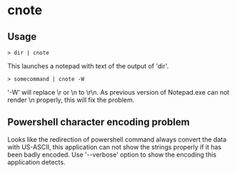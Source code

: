 # cnote

## Usage
```
> dir | cnote
```
This launches a notepad with text of the output of 'dir'.

```
> somecommand | cnote -W
```
'-W' will replace \r or \n to \r\n.
As previous version of Notepad.exe can not render \n properly, this will fix the problem.

## Powershell character encoding problem 
Looks like the redirection of powershell command always convert the data with US-ASCII, this application can not show the strings properly if it has been badly encoded. Use '--verbose' option to show the encoding this application detects.
